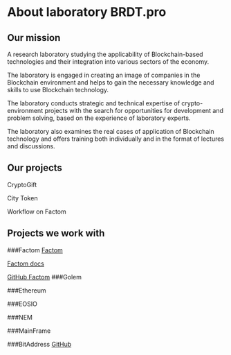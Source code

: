 # About laboratory BRDT.pro
## Our mission
A research laboratory studying the applicability of Blockchain-based technologies and their integration into various sectors of the economy.

The laboratory is engaged in creating an image of companies in the Blockchain environment and helps to gain the necessary knowledge and skills to use Blockchain technology. 

The laboratory conducts strategic and technical expertise of crypto-environment projects with the search for opportunities for development and problem solving, based on the 
experience of laboratory experts. 

The laboratory also examines the real cases of application of Blockchain technology and offers training both individually and in the format of lectures and discussions.



## Our projects
CryptoGift

City Token

Workflow on Factom
## Projects we work with
###Factom
[Factom](https://www.factom.com/)

[Factom docs](https://docs.factom.com/)

[GitHub Factom](https://github.com/FactomProject)
###Golem

###Ethereum

###EOSIO

###NEM

###MainFrame

###BitAddress
[GitHub](https://github.com/pointbiz/bitaddress.org)